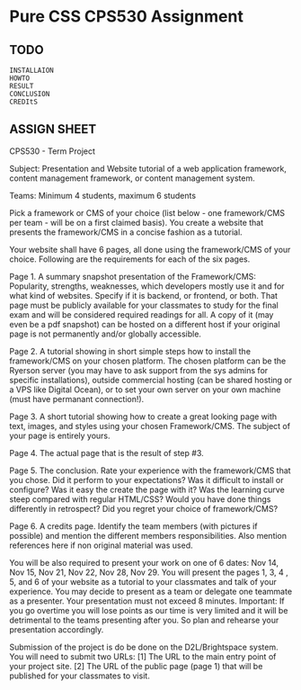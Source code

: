 Pure CSS CPS530 Assignment
========================

## TODO
	INSTALLAION
	HOWTO
	RESULT
	CONCLUSION
	CREDItS
## ASSIGN SHEET

CPS530 - Term Project

Subject: Presentation and Website tutorial of a web application framework, content management framework, or content management system.

Teams: Minimum 4 students, maximum 6 students

Pick a framework or CMS of your choice (list below - one framework/CMS per team - will be on a first claimed basis). You create a website that presents the framework/CMS in a concise fashion as a tutorial.

Your website shall have 6 pages, all done using the framework/CMS of your choice. Following are the requirements for each of the six pages.

Page 1. A summary snapshot presentation of the Framework/CMS: Popularity, strengths, weaknesses, which developers mostly use it and for what kind of websites. Specify if it is backend, or frontend, or both. That page must be publicly available for your classmates to study for the final exam and will be considered required readings for all. A copy of it (may even be a pdf snapshot) can be hosted on a different host if your original page is not permanently and/or globally accessible.

Page 2. A tutorial showing in short simple steps how to install the framework/CMS on your chosen platform. The chosen platform can be the Ryerson server (you may have to ask support from the sys admins for specific installations), outside commercial hosting (can be shared hosting or a VPS like Digital Ocean), or to set your own server on your own machine (must have permanant connection!).

Page 3. A short tutorial showing how to create a great looking page with text, images, and styles using your chosen Framework/CMS. The subject of your page is entirely yours.

Page 4. The actual page that is the result of step #3.

Page 5. The conclusion. Rate your experience with the framework/CMS that you chose. Did it perform to your expectations? Was it difficult to install or configure? Was it easy the create the page with it? Was the learning curve steep compared with regular HTML/CSS? Would you have done things differently in retrospect? Did you regret your choice of framework/CMS?

Page 6. A credits page. Identify the team members (with pictures if possible) and mention the different members responsibilities. Also mention references here if non original material was used.

You will be also required to present your work on one of 6 dates: Nov 14, Nov 15, Nov 21, Nov 22, Nov 28, Nov 29. You will present the pages 1, 3, 4 , 5, and 6 of your website as a tutorial to your classmates and talk of your experience. You may decide to present as a team or delegate one teammate as a presenter. Your presentation must not exceed 8 minutes. Important: If you go overtime you will lose points as our time is very limited and it will be detrimental to the teams presenting after you. So plan and rehearse your presentation accordingly.

Submission of the project is do be done on the D2L/Brightspace system. You will need to submit two URLs:
[1] The URL to the main entry point of your project site.
[2] The URL of the public page (page 1) that will be published for your classmates to visit.
